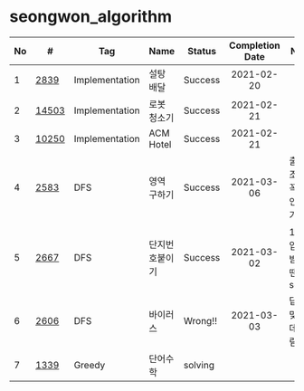# seongwon_algorithm

| No | # | Tag | Name | Status | Completion Date | Note |
|---|---|---|---|---|:---:|---|
|1|[2839](https://www.acmicpc.net/problem/2839)|Implementation|설탕 배달|Success|2021-02-20| |
|2|[14503](https://www.acmicpc.net/problem/14503)|Implementation|로봇 청소기|Success|2021-02-21| |
|3|[10250](https://www.acmicpc.net/problem/10250)|Implementation|ACM Hotel|Success|2021-02-21| |
|4|[2583](https://www.acmicpc.net/problem/2583)|DFS|영역 구하기|Success|2021-03-06|출력조건꼭확인하기|
|5|[2667](https://www.acmicpc.net/problem/2667)|DFS|단지번호붙이기|Success|2021-03-02|1칸씩 입력받을땐 scanf|
|6|[2606](https://www.acmicpc.net/problem/2606)|DFS|바이러스|Wrong!!|2021-03-03|답은 맞는데 틀림|
|7|[1339](https://www.acmicpc.net/problem/1339)|Greedy|단어수학|solving|||

